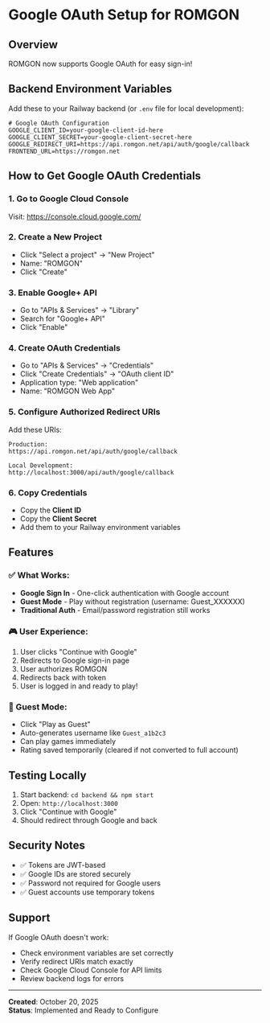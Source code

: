 # Google OAuth Setup for ROMGON

## Overview
ROMGON now supports Google OAuth for easy sign-in!

## Backend Environment Variables

Add these to your Railway backend (or `.env` file for local development):

```env
# Google OAuth Configuration
GOOGLE_CLIENT_ID=your-google-client-id-here
GOOGLE_CLIENT_SECRET=your-google-client-secret-here
GOOGLE_REDIRECT_URI=https://api.romgon.net/api/auth/google/callback
FRONTEND_URL=https://romgon.net
```

## How to Get Google OAuth Credentials

### 1. Go to Google Cloud Console
Visit: https://console.cloud.google.com/

### 2. Create a New Project
- Click "Select a project" → "New Project"
- Name: "ROMGON"
- Click "Create"

### 3. Enable Google+ API
- Go to "APIs & Services" → "Library"
- Search for "Google+ API"
- Click "Enable"

### 4. Create OAuth Credentials
- Go to "APIs & Services" → "Credentials"
- Click "Create Credentials" → "OAuth client ID"
- Application type: "Web application"
- Name: "ROMGON Web App"

### 5. Configure Authorized Redirect URIs
Add these URIs:
```
Production:
https://api.romgon.net/api/auth/google/callback

Local Development:
http://localhost:3000/api/auth/google/callback
```

### 6. Copy Credentials
- Copy the **Client ID**
- Copy the **Client Secret**
- Add them to your Railway environment variables

## Features

### ✅ What Works:
- **Google Sign In** - One-click authentication with Google account
- **Guest Mode** - Play without registration (username: Guest_XXXXXX)
- **Traditional Auth** - Email/password registration still works

### 🎮 User Experience:
1. User clicks "Continue with Google"
2. Redirects to Google sign-in page
3. User authorizes ROMGON
4. Redirects back with token
5. User is logged in and ready to play!

### 👤 Guest Mode:
- Click "Play as Guest"
- Auto-generates username like `Guest_a1b2c3`
- Can play games immediately
- Rating saved temporarily (cleared if not converted to full account)

## Testing Locally

1. Start backend: `cd backend && npm start`
2. Open: `http://localhost:3000`
3. Click "Continue with Google"
4. Should redirect through Google and back

## Security Notes

- ✅ Tokens are JWT-based
- ✅ Google IDs are stored securely
- ✅ Password not required for Google users
- ✅ Guest accounts use temporary tokens

## Support

If Google OAuth doesn't work:
- Check environment variables are set correctly
- Verify redirect URIs match exactly
- Check Google Cloud Console for API limits
- Review backend logs for errors

---

**Created**: October 20, 2025  
**Status**: Implemented and Ready to Configure
